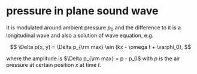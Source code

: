 # pressure in plane sound wave
It is modulated around ambient pressure $p_0$ and the difference to it is a longitudinal wave and also a solution of wave equation, e.g.

$$
\Delta p(x, y) = \Delta p_{\rm max} \sin (kx - \omega t + \varphi_0),
$$

where the amplitude is $\Delta p_{\rm max} = p - p_0$ with $p$ is the air pressure at certain position $x$ at time $t$.
